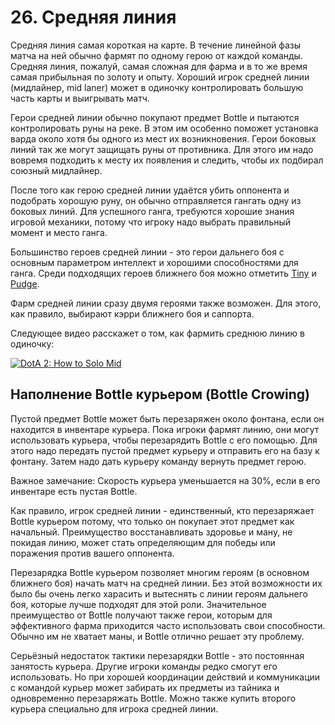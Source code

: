 # 26. Средняя линия

Средняя линия самая короткая на карте. В течение линейной фазы матча на ней обычно фармят по одному герою от каждой команды.
Средняя линия, пожалуй, самая сложная для фарма и в то же время самая прибыльная по золоту и опыту. Хороший игрок средней линии (мидлайнер, mid laner) может в одиночку контролировать большую часть карты и выигрывать матч.

Герои средней линии обычно покупают предмет Bottle и пытаются контролировать руны на реке. В этом им особенно поможет установка варда около хотя бы одного из мест их возникновения. Герои боковых линий так же могут защищать руны от противника. Для этого им надо вовремя подходить к месту их появления и следить, чтобы их подбирал союзный мидлайнер.

После того как герою средней линии удаётся убить оппонента и подобрать хорошую руну, он обычно отправляется гангать одну из боковых линий. Для успешного ганга, требуются хорошие знания игровой механики, потому что игроку надо выбрать правильный момент и место ганга.

Большинство героев средней линии - это герои дальнего боя с основным параметром интеллект и хорошими способностями для ганга. Среди подходящих героев ближнего боя можно отметить [Tiny](https://dota2-ru.gamepedia.com/Tiny) и [Pudge](https://dota2-ru.gamepedia.com/Pudge).

Фарм средней линии сразу двумя героями также возможен. Для этого, как правило, выбирают кэрри ближнего боя и саппорта.

Следующее видео расскажет о том, как фармить среднюю линию в одиночку:

[![DotA 2: How to Solo Mid](http://img.youtube.com/vi/tbIczdzAeEU/0.jpg)](https://www.youtube.com/watch?v=tbIczdzAeEU)

## Наполнение Bottle курьером (Bottle Crowing)

Пустой предмет Bottle может быть перезаряжен около фонтана, если он находится в инвентаре курьера. Пока игроки фармят линию, они могут использовать курьера, чтобы перезарядить Bottle с его помощью. Для этого надо передать пустой предмет курьеру и отправить его на базу к фонтану. Затем надо дать курьеру команду вернуть предмет герою.

Важное замечание: Скорость курьера уменьшается на 30%, если в его инвентаре есть пустая Bottle.

Как правило, игрок средней линии - единственный, кто перезаряжает Bottle курьером потому, что только он покупает этот предмет как начальный. Преимущество восстанавливать здоровье и ману, не покидая линию, может стать определяющим для победы или поражения против вашего оппонента.

Перезарядка Bottle курьером позволяет многим героям (в основном ближнего боя) начать матч на средней линии. Без этой возможности их было бы очень легко харасить и вытеснять с линии героям дальнего боя, которые лучше подходят для этой роли. Значительное преимущество от Bottle получают также герои, которым для эффективного фарма приходится часто использовать свои способности. Обычно им не хватает маны, и Bottle отлично решает эту проблему.

Серьёзный недостаток тактики перезарядки Bottle - это постоянная занятость курьера. Другие игроки команды редко смогут его использовать. Но при хорошей координации действий и коммуникации с командой курьер может забирать их предметы из тайника и одновременно перезаряжать Bottle. Можно также купить второго курьера специально для игрока средней линии.

